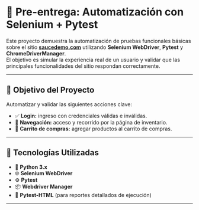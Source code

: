 # 🧪 Pre-entrega: Automatización con Selenium + Pytest

Este proyecto demuestra la automatización de pruebas funcionales básicas sobre el sitio [**saucedemo.com**](https://www.saucedemo.com/) utilizando **Selenium WebDriver**, **Pytest** y **ChromeDriverManager**.  
El objetivo es simular la experiencia real de un usuario y validar que las principales funcionalidades del sitio respondan correctamente.

---

## 🚀 Objetivo del Proyecto
Automatizar y validar las siguientes acciones clave:

- ✅ **Login:** ingreso con credenciales válidas e inválidas.  
- 🧭 **Navegación:** acceso y recorrido por la página de inventario.  
- 🛒 **Carrito de compras:** agregar productos al carrito de compras.

---

## 🧰 Tecnologías Utilizadas
- 🐍 **Python 3.x**  
- 🌐 **Selenium WebDriver**  
- ⚙️ **Pytest**  
- 📦 **Webdriver Manager**  
- 🧾 **Pytest-HTML** (para reportes detallados de ejecución)

---
